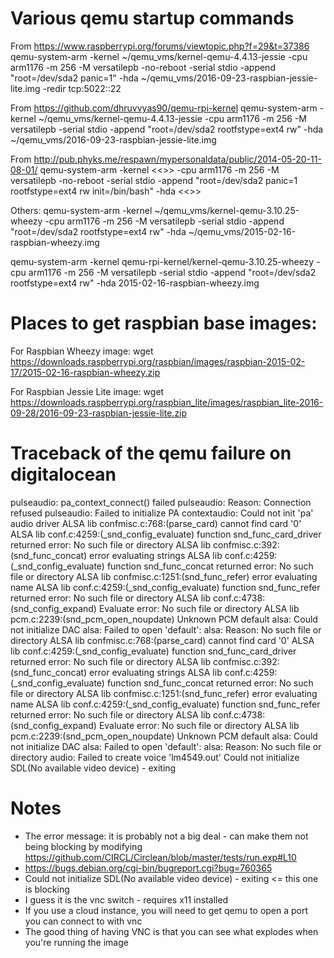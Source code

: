 Various qemu startup commands
=============================

From https://www.raspberrypi.org/forums/viewtopic.php?f=29&t=37386
qemu-system-arm -kernel ~/qemu_vms/kernel-qemu-4.4.13-jessie -cpu arm1176 -m 256 -M versatilepb -no-reboot -serial stdio -append "root=/dev/sda2 panic=1" -hda ~/qemu_vms/2016-09-23-raspbian-jessie-lite.img -redir tcp:5022::22


From https://github.com/dhruvvyas90/qemu-rpi-kernel
qemu-system-arm -kernel ~/qemu_vms/kernel-qemu-4.4.13-jessie -cpu arm1176 -m 256 -M versatilepb -serial stdio -append "root=/dev/sda2 rootfstype=ext4 rw" -hda ~/qemu_vms/2016-09-23-raspbian-jessie-lite.img


From http://pub.phyks.me/respawn/mypersonaldata/public/2014-05-20-11-08-01/
qemu-system-arm -kernel <<<path to kernel>>> -cpu arm1176 -m 256 -M versatilepb -no-reboot -serial stdio -append "root=/dev/sda2 panic=1 rootfstype=ext4 rw init=/bin/bash" -hda <<<path to disk image>>>


Others:
qemu-system-arm -kernel ~/qemu_vms/kernel-qemu-3.10.25-wheezy -cpu arm1176 -m 256 -M versatilepb -serial stdio -append "root=/dev/sda2 rootfstype=ext4 rw" -hda ~/qemu_vms/2015-02-16-raspbian-wheezy.img

qemu-system-arm -kernel qemu-rpi-kernel/kernel-qemu-3.10.25-wheezy -cpu arm1176 -m 256 -M versatilepb -serial stdio -append "root=/dev/sda2 rootfstype=ext4 rw" -hda 2015-02-16-raspbian-wheezy.img



Places to get raspbian base images:
===================================

For Raspbian Wheezy image:
wget https://downloads.raspberrypi.org/raspbian/images/raspbian-2015-02-17/2015-02-16-raspbian-wheezy.zip

For Raspbian Jessie Lite image:
wget https://downloads.raspberrypi.org/raspbian_lite/images/raspbian_lite-2016-09-28/2016-09-23-raspbian-jessie-lite.zip




Traceback of the qemu failure on digitalocean
=============================================

pulseaudio: pa_context_connect() failed
pulseaudio: Reason: Connection refused
pulseaudio: Failed to initialize PA contextaudio: Could not init 'pa' audio driver
ALSA lib confmisc.c:768:(parse_card) cannot find card '0'
ALSA lib conf.c:4259:(_snd_config_evaluate) function snd_func_card_driver returned error: No such file or directory
ALSA lib confmisc.c:392:(snd_func_concat) error evaluating strings
ALSA lib conf.c:4259:(_snd_config_evaluate) function snd_func_concat returned error: No such file or directory
ALSA lib confmisc.c:1251:(snd_func_refer) error evaluating name
ALSA lib conf.c:4259:(_snd_config_evaluate) function snd_func_refer returned error: No such file or directory
ALSA lib conf.c:4738:(snd_config_expand) Evaluate error: No such file or directory
ALSA lib pcm.c:2239:(snd_pcm_open_noupdate) Unknown PCM default
alsa: Could not initialize DAC
alsa: Failed to open 'default':
alsa: Reason: No such file or directory
ALSA lib confmisc.c:768:(parse_card) cannot find card '0'
ALSA lib conf.c:4259:(_snd_config_evaluate) function snd_func_card_driver returned error: No such file or directory
ALSA lib confmisc.c:392:(snd_func_concat) error evaluating strings
ALSA lib conf.c:4259:(_snd_config_evaluate) function snd_func_concat returned error: No such file or directory
ALSA lib confmisc.c:1251:(snd_func_refer) error evaluating name
ALSA lib conf.c:4259:(_snd_config_evaluate) function snd_func_refer returned error: No such file or directory
ALSA lib conf.c:4738:(snd_config_expand) Evaluate error: No such file or directory
ALSA lib pcm.c:2239:(snd_pcm_open_noupdate) Unknown PCM default
alsa: Could not initialize DAC
alsa: Failed to open 'default':
alsa: Reason: No such file or directory
audio: Failed to create voice 'lm4549.out'
Could not initialize SDL(No available video device) - exiting


Notes
=====
- The error message: it is probably not a big deal - can make them not being blocking by modifying https://github.com/CIRCL/Circlean/blob/master/tests/run.exp#L10
- https://bugs.debian.org/cgi-bin/bugreport.cgi?bug=760365
- Could not initialize SDL(No available video device) - exiting <= this one is blocking
- I guess it is the vnc switch - requires x11 installed
- If you use a cloud instance, you will need to get qemu to open a port you can connect to with vnc
- The good thing of having VNC is that you can see what explodes when you're running the image
